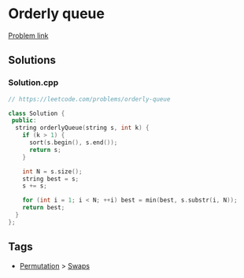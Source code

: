 # Orderly queue

[Problem link](https://leetcode.com/problems/orderly-queue)

## Solutions


### Solution.cpp
```cpp
// https://leetcode.com/problems/orderly-queue

class Solution {
 public:
  string orderlyQueue(string s, int k) {
    if (k > 1) {
      sort(s.begin(), s.end());
      return s;
    }

    int N = s.size();
    string best = s;
    s += s;

    for (int i = 1; i < N; ++i) best = min(best, s.substr(i, N));
    return best;
  }
};
```
## Tags

* [Permutation](/Collections/permutation.md#permutation) > [Swaps](/Collections/permutation.md#swaps)
